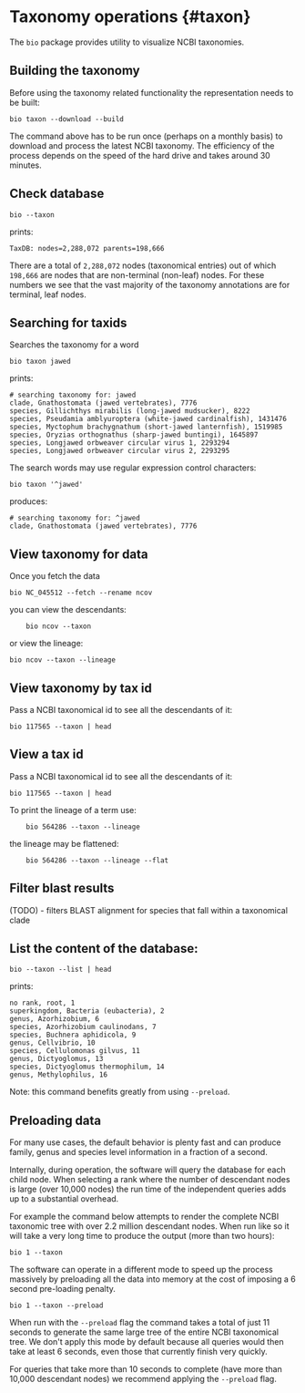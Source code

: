 # Taxonomy operations {#taxon}

The `bio` package provides utility to visualize NCBI taxonomies.

## Building the taxonomy

Before using the taxonomy related functionality the representation needs to be built:

    bio taxon --download --build

The command above has to be run once (perhaps on a monthly basis) to download and process the latest NCBI taxonomy. The efficiency of the process depends on the speed of the hard drive and takes around 30 minutes.

## Check database


    bio --taxon
    
prints:

    TaxDB: nodes=2,288,072 parents=198,666

There are a total of `2,288,072` nodes (taxonomical entries) out of which `198,666` are nodes that are non-terminal (non-leaf) nodes. For these numbers we see that the vast majority of the taxonomy annotations are for terminal, leaf nodes.

## Searching for taxids

Searches the taxonomy for a word

    bio taxon jawed 

prints:

    # searching taxonomy for: jawed
    clade, Gnathostomata (jawed vertebrates), 7776
    species, Gillichthys mirabilis (long-jawed mudsucker), 8222
    species, Pseudamia amblyuroptera (white-jawed cardinalfish), 1431476
    species, Myctophum brachygnathum (short-jawed lanternfish), 1519985
    species, Oryzias orthognathus (sharp-jawed buntingi), 1645897
    species, Longjawed orbweaver circular virus 1, 2293294
    species, Longjawed orbweaver circular virus 2, 2293295

The search words may use regular expression control characters:

    bio taxon '^jawed'

produces:

    # searching taxonomy for: ^jawed
    clade, Gnathostomata (jawed vertebrates), 7776

## View taxonomy for data 

Once you fetch the data
    
    bio NC_045512 --fetch --rename ncov
    
    
you can view the descendants:

```{bash, comment=NA}
    bio ncov --taxon
```

or view the lineage:

```{bash, comment=NA}
bio ncov --taxon --lineage
```

## View taxonomy by tax id
    
Pass a NCBI taxonomical id to see all the descendants of it:

```{bash, comment=NA}
bio 117565 --taxon | head
```

## View a tax id 

Pass a NCBI taxonomical id to see all the descendants of it:

```{bash, comment=NA}
bio 117565 --taxon | head
```

To print the lineage of a term use:

```{bash, comment=NA}
    bio 564286 --taxon --lineage
```

the lineage may be flattened:

```{bash, comment=NA}
    bio 564286 --taxon --lineage --flat
```
   
## Filter blast results

(TODO) - filters BLAST alignment for species that fall within a taxonomical clade

## List the content of the database:

    bio --taxon --list | head
    
prints:

    no rank, root, 1
    superkingdom, Bacteria (eubacteria), 2
    genus, Azorhizobium, 6
    species, Azorhizobium caulinodans, 7
    species, Buchnera aphidicola, 9
    genus, Cellvibrio, 10
    species, Cellulomonas gilvus, 11
    genus, Dictyoglomus, 13
    species, Dictyoglomus thermophilum, 14
    genus, Methylophilus, 16

Note: this command benefits greatly from using `--preload`.

## Preloading data

For many use cases,  the default behavior is plenty fast and can produce family, genus and species level information in a fraction of a second.

Internally, during operation, the software will query the database for each child node. When selecting a rank where the number of descendant nodes is large (over 10,000 nodes) the run time of the independent queries adds up to a substantial overhead.

For example the command below attempts to render the complete NCBI taxonomic tree with over 2.2 million descendant nodes. When run like so it will take a very long time to produce the output (more than two hours):

    bio 1 --taxon 

The software can operate in a different mode to speed up the process massively by preloading all the data into memory at the cost of imposing a 6 second pre-loading penalty.

    bio 1 --taxon --preload
    
When run with the `--preload` flag the command takes a total of just 11 seconds to generate the same large tree of the entire NCBI taxonomical tree. We don't apply this mode by default because all queries would then take at least 6 seconds, even those that currently finish very quickly.

For queries that take more than 10 seconds to complete (have more than 10,000 descendant nodes) we recommend applying the `--preload` flag.

 